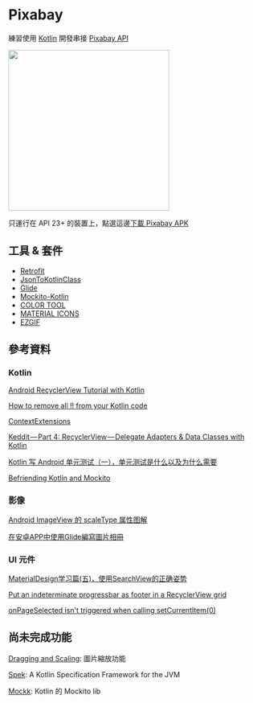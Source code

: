 # Pixabay
練習使用 [Kotlin](https://kotlinlang.org/) 開發串接 [Pixabay API](https://pixabay.com/api/docs/)




<img src="https://github.com/joetsaitw/Pixabay/blob/master/screenshot/demo.gif" width="320">

只運行在 API 23+ 的裝置上，點選這邊[下載 Pixabay APK](https://github.com/joetsaitw/Pixabay/releases/download/1.0/pixabay.apk)



## 工具 & 套件
* [Retrofit](http://square.github.io/retrofit/)
* [JsonToKotlinClass](https://github.com/wuseal/JsonToKotlinClass/)
* [Glide](https://github.com/bumptech/glide/)
* [Mockito-Kotlin](https://github.com/nhaarman/mockito-kotlin)
* [COLOR TOOL](https://material.io/color/#!/)
* [MATERIAL ICONS](https://material.io/icons/)
* [EZGIF](https://ezgif.com/)



## 參考資料

### Kotlin
[Android RecyclerView Tutorial with Kotlin](https://www.raywenderlich.com/170075/android-recyclerview-tutorial-kotlin)

[How to remove all !! from your Kotlin code](https://android.jlelse.eu/how-to-remove-all-from-your-kotlin-code-87dc2c9767fb)

[ContextExtensions](https://github.com/yodle/android-kotlin-demo/blob/c030f517847f4beaf5bdb0c35b40d72ae6908289/app/src/main/kotlin/com/yodle/android/kotlindemo/extension/ContextExtensions.kt)

[Keddit — Part 4: RecyclerView — Delegate Adapters & Data Classes with Kotlin](https://android.jlelse.eu/keddit-part-4-recyclerview-delegate-adapters-data-classes-with-kotlin-9248f44327f7)


[Kotlin 写 Android 单元测试（一），单元测试是什么以及为什么需要](http://johnnyshieh.me/posts/unit-test-what-and-why-in-kotlin/)

[Befriending Kotlin and Mockito](https://medium.com/@elye.project/befriending-kotlin-and-mockito-1c2e7b0ef791)





### 影像
[Android ImageView 的 scaleType 属性图解](https://juejin.im/entry/58dcdd2761ff4b0061564623)

[在安卓APP中使用Glide編寫圖片相冊](https://code.tutsplus.com/zh-hant/tutorials/code-an-image-gallery-android-app-with-glide--cms-28207)

### UI 元件

[MaterialDesign学习篇(五)，使用SearchView的正确姿势](https://juejin.im/entry/5989084ff265da3e1e5bec57)

[Put an indeterminate progressbar as footer in a RecyclerView grid](https://stackoverflow.com/questions/27044449/put-an-indeterminate-progressbar-as-footer-in-a-recyclerview-grid)

[onPageSelected isn't triggered when calling setCurrentItem(0)](https://stackoverflow.com/questions/11794269/onpageselected-isnt-triggered-when-calling-setcurrentitem0/20292064#20292064)



## 尚未完成功能

[Dragging and Scaling](https://developer.android.com/training/gestures/scale.html): 圖片縮放功能


[Spek](http://spekframework.org/): A Kotlin Specification Framework for the JVM


[Mockk](https://github.com/oleksiyp/mockk): Kotlin 的 Mockito lib






